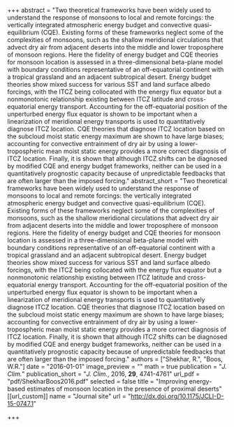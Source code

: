 +++
abstract = "Two theoretical frameworks have been widely used to understand the response of monsoons to local and remote forcings: the vertically integrated atmospheric energy budget and convective quasi-equilibrium (CQE). Existing forms of these frameworks neglect some of the complexities of monsoons, such as the shallow meridional circulations that advect dry air from adjacent deserts into the middle and lower troposphere of monsoon regions. Here the fidelity of energy budget and CQE theories for monsoon location is assessed in a three-dimensional beta-plane model with boundary conditions representative of an off-equatorial continent with a tropical grassland and an adjacent subtropical desert. Energy budget theories show mixed success for various SST and land surface albedo forcings, with the ITCZ being collocated with the energy flux equator but a nonmonotonic relationship existing between ITCZ latitude and cross-equatorial energy transport. Accounting for the off-equatorial position of the unperturbed energy flux equator is shown to be important when a linearization of meridional energy transports is used to quantitatively diagnose ITCZ location. CQE theories that diagnose ITCZ location based on the subcloud moist static energy maximum are shown to have large biases; accounting for convective entrainment of dry air by using a lower-tropospheric mean moist static energy provides a more correct diagnosis of ITCZ location. Finally, it is shown that although ITCZ shifts can be diagnosed by modified CQE and energy budget frameworks, neither can be used in a quantitatively prognostic capacity because of unpredictable feedbacks that are often larger than the imposed forcing."
abstract_short = "Two theoretical frameworks have been widely used to understand the response of monsoons to local and remote forcings: the vertically integrated atmospheric energy budget and convective quasi-equilibrium (CQE). Existing forms of these frameworks neglect some of the complexities of monsoons, such as the shallow meridional circulations that advect dry air from adjacent deserts into the middle and lower troposphere of monsoon regions. Here the fidelity of energy budget and CQE theories for monsoon location is assessed in a three-dimensional beta-plane model with boundary conditions representative of an off-equatorial continent with a tropical grassland and an adjacent subtropical desert. Energy budget theories show mixed success for various SST and land surface albedo forcings, with the ITCZ being collocated with the energy flux equator but a nonmonotonic relationship existing between ITCZ latitude and cross-equatorial energy transport. Accounting for the off-equatorial position of the unperturbed energy flux equator is shown to be important when a linearization of meridional energy transports is used to quantitatively diagnose ITCZ location. CQE theories that diagnose ITCZ location based on the subcloud moist static energy maximum are shown to have large biases; accounting for convective entrainment of dry air by using a lower-tropospheric mean moist static energy provides a more correct diagnosis of ITCZ location. Finally, it is shown that although ITCZ shifts can be diagnosed by modified CQE and energy budget frameworks, neither can be used in a quantitatively prognostic capacity because of unpredictable feedbacks that are often larger than the imposed forcing."
authors = ["Shekhar, R.", "Boos, W.R."]
date = "2016-01-01"
image_preview = ""
math = true
publication = "*J. Clim.*"
publication_short = "*J. Clim.*, 2016, **29**, 4741-4761"
url_pdf = "pdf/ShekharBoos2016.pdf"
selected = false
title = "Improving energy-based estimates of monsoon location in the presence of proximal deserts"
[[url_custom]]
   name = "Journal site"
   url = "http://dx.doi.org/10.1175/JCLI-D-15-0747.1"


+++
